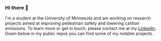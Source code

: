 ### Hi there 👋

I'm a student at the University of Minnesota and am working on research projects aimed at improving pedestrian safety and lowering carbon emissions. To learn more or get in touch, please contact me at my [LinkedIn](https://www.linkedin.com/in/dimitri-trifunac-b90039205/). Down below in my public repos you can find some of my notable projects.


<!--
**dtrifunac/dtrifunac** is a ✨ _special_ ✨ repository because its `README.md` (this file) appears on your GitHub profile.

Here are some ideas to get you started:

- 🔭 I’m currently working on ...
- 🌱 I’m currently learning ...
- 👯 I’m looking to collaborate on ...
- 🤔 I’m looking for help with ...
- 💬 Ask me about ...
- 📫 How to reach me: ...
- 😄 Pronouns: ...
- ⚡ Fun fact: ...
-->
